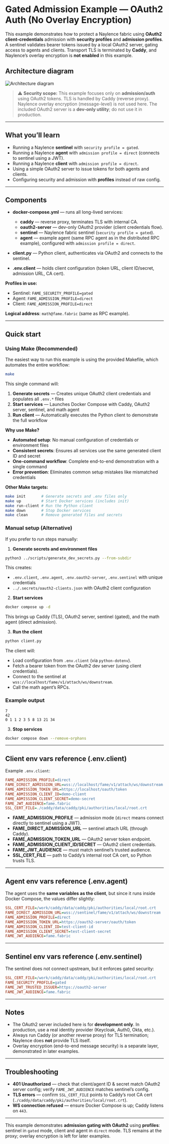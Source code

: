 # Gated Admission Example — OAuth2 Auth (No Overlay Encryption)

This example demonstrates how to protect a Naylence fabric using **OAuth2 client-credentials** admission with **security profiles** and **admission profiles**. A sentinel validates bearer tokens issued by a local OAuth2 server, gating access to agents and clients. Transport TLS is terminated by **Caddy**, and Naylence’s overlay encryption is **not enabled** in this example.

## Architecture diagram

![Architecture diagram](docs/diagram.png)

> ⚠️ **Security scope:** This example focuses only on **admission/auth** using OAuth2 tokens. TLS is handled by Caddy (reverse proxy). Naylence overlay encryption (message-level) is not used here. The included OAuth2 server is a **dev-only utility**; do not use it in production.

---

## What you’ll learn

* Running a Naylence **sentinel** with `security profile = gated`.
* Running a Naylence **agent** with `admission profile = direct` (connects to sentinel using a JWT).
* Running a Naylence **client** with `admission profile = direct`.
* Using a simple OAuth2 server to issue tokens for both agents and clients.
* Configuring security and admission with **profiles** instead of raw config.

---

## Components

* **docker-compose.yml** — runs all long-lived services:

  * **caddy** — reverse proxy, terminates TLS with internal CA.
  * **oauth2-server** — dev-only OAuth2 provider (client credentials flow).
  * **sentinel** — Naylence fabric sentinel (`security profile = gated`).
  * **agent** — example agent (same RPC agent as in the distributed RPC example), configured with `admission profile = direct`.
* **client.py** — Python client, authenticates via OAuth2 and connects to the sentinel.
* **.env.client** — holds client configuration (token URL, client ID/secret, admission URL, CA cert).

**Profiles in use:**

* Sentinel: `FAME_SECURITY_PROFILE=gated`
* Agent: `FAME_ADMISSION_PROFILE=direct`
* Client: `FAME_ADMISSION_PROFILE=direct`

**Logical address**: `math@fame.fabric` (same as RPC example).

---

## Quick start

### Using Make (Recommended)

The easiest way to run this example is using the provided Makefile, which automates the entire workflow:

```bash
make
```

This single command will:
1. **Generate secrets** — Creates unique OAuth2 client credentials and populates all `.env.*` files
2. **Start services** — Launches Docker Compose with Caddy, OAuth2 server, sentinel, and math agent
3. **Run client** — Automatically executes the Python client to demonstrate the full workflow

**Why use Make?**
- **Automated setup**: No manual configuration of credentials or environment files
- **Consistent secrets**: Ensures all services use the same generated client ID and secret
- **One-command workflow**: Complete end-to-end demonstration with a single command
- **Error prevention**: Eliminates common setup mistakes like mismatched credentials

**Other Make targets:**
```bash
make init       # Generate secrets and .env files only
make up         # Start Docker services (includes init)
make run-client # Run the Python client
make down       # Stop Docker services
make clean      # Remove generated files and secrets
```

### Manual setup (Alternative)

If you prefer to run steps manually:

1. **Generate secrets and environment files**

```bash
python3 ../scripts/generate_dev_secrets.py --from-subdir
```

This creates:
- `.env.client`, `.env.agent`, `.env.oauth2-server`, `.env.sentinel` with unique credentials
- `../.secrets/oauth2-clients.json` with OAuth2 client configuration

2. **Start services**

```bash
docker compose up -d
```

This brings up Caddy (TLS), OAuth2 server, sentinel (gated), and the math agent (direct admission).

3. **Run the client**

```bash
python client.py
```

The client will:

* Load configuration from `.env.client` (via `python-dotenv`).
* Fetch a bearer token from the OAuth2 dev server (using client credentials).
* Connect to the sentinel at `wss://localhost/fame/v1/attach/ws/downstream`.
* Call the math agent’s RPCs.

### Example output

```
7
42
0 1 1 2 3 5 8 13 21 34
```

3. **Stop services**

```bash
docker compose down --remove-orphans
```

---

## Client env vars reference (.env.client)

Example `.env.client`:

```ini
FAME_ADMISSION_PROFILE=direct
FAME_DIRECT_ADMISSION_URL=wss://localhost/fame/v1/attach/ws/downstream
FAME_ADMISSION_TOKEN_URL=https://localhost/oauth/token
FAME_ADMISSION_CLIENT_ID=demo-client
FAME_ADMISSION_CLIENT_SECRET=demo-secret
FAME_JWT_AUDIENCE=fame.fabric
SSL_CERT_FILE=./caddy/data/caddy/pki/authorities/local/root.crt
```

* **FAME\_ADMISSION\_PROFILE** — admission mode (`direct` means connect directly to sentinel using a JWT).
* **FAME\_DIRECT\_ADMISSION\_URL** — sentinel attach URL (through Caddy).
* **FAME\_ADMISSION\_TOKEN\_URL** — OAuth2 server token endpoint.
* **FAME\_ADMISSION\_CLIENT\_ID/SECRET** — OAuth2 client credentials.
* **FAME\_JWT\_AUDIENCE** — must match sentinel’s trusted audience.
* **SSL\_CERT\_FILE** — path to Caddy’s internal root CA cert, so Python trusts TLS.

---

## Agent env vars reference (.env.agent)

The agent uses the **same variables as the client**, but since it runs inside Docker Compose, the values differ slightly:

```ini
SSL_CERT_FILE=/work/caddy/data/caddy/pki/authorities/local/root.crt
FAME_DIRECT_ADMISSION_URL=wss://sentinel/fame/v1/attach/ws/downstream
FAME_ADMISSION_PROFILE=direct
FAME_ADMISSION_TOKEN_URL=https://oauth2-server/oauth/token
FAME_ADMISSION_CLIENT_ID=test-client-id
FAME_ADMISSION_CLIENT_SECRET=test-client-secret
FAME_JWT_AUDIENCE=fame.fabric
```

---

## Sentinel env vars reference (.env.sentinel)

The sentinel does not connect upstream, but it enforces gated security:

```ini
SSL_CERT_FILE=/work/caddy/data/caddy/pki/authorities/local/root.crt
FAME_SECURITY_PROFILE=gated
FAME_JWT_TRUSTED_ISSUER=https://oauth2-server
FAME_JWT_AUDIENCE=fame.fabric
```

---

## Notes

* The OAuth2 server included here is for **development only**. In production, use a real identity provider (Keycloak, Auth0, Okta, etc.).
* Always run Caddy (or another reverse proxy) for TLS termination; Naylence does **not** provide TLS itself.
* Overlay encryption (end-to-end message security) is a separate layer, demonstrated in later examples.

---

## Troubleshooting

* **401 Unauthorized** — check that client/agent ID & secret match OAuth2 server config; verify `FAME_JWT_AUDIENCE` matches sentinel’s config.
* **TLS errors** — confirm `SSL_CERT_FILE` points to Caddy’s root CA cert (`./caddy/data/caddy/pki/authorities/local/root.crt`).
* **WS connection refused** — ensure Docker Compose is up; Caddy listens on `443`.

---

This example demonstrates **admission gating with OAuth2** using **profiles**: sentinel in `gated` mode, client and agent in `direct` mode. TLS remains at the proxy; overlay encryption is left for later examples.
